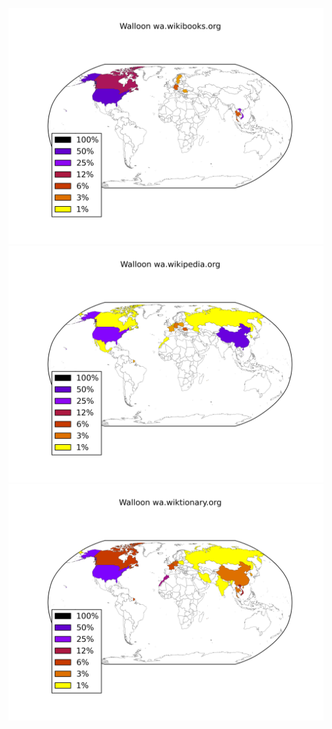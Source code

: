 ![](/images/Walloon-wa.wikibooks.org.png)
![](/images/Walloon-wa.wikipedia.org.png)
![](/images/Walloon-wa.wiktionary.org.png)

